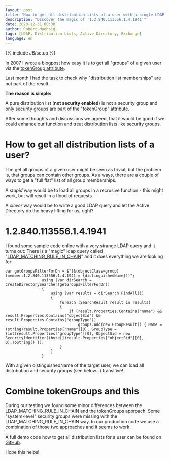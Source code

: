 ```yaml
---
layout: post
title: "How to get all distribution lists of a user with a single LDAP query"
description: "Discover the magic of '1.2.840.113556.1.4.1941'"
date: 2020-12-31 00:30
author: Robert Muehsig
tags: [LDAP, Distribution Lists, Active Directory, Exchange]
language: en
---
```


{% include JB/setup %}

In 2007 I wrote a blogpost how easy it is to get all "groups" of a given user via the [tokenGroup attribute](https://blog.codeinside.eu/2017/03/02/howto-get-user-information-and-groups-from-ad/).

Last month I had the task to check why "distribution list memberships" are not part of the result. 

__The reason is simple:__

A pure distribution list (__not security enabled__) is not a security group and only security groups are part of the "tokenGroup" attribute.

After some thoughts and discussions we agreed, that it would be good if we could enhance our function and treat distribution lists like security groups.

# How to get all distribution lists of a user?

The get all groups of a given user might be seen as trivial, but the problem is, that groups can contain other groups. 
As always, there are a couple of ways to get a "full flat" list of all group memberships. 

A *stupid* way would be to load all groups in a recrusive function - this might work, but will result in a flood of requests.

A *clever* way would be to write a good LDAP query and let the Active Directory do the heavy lifting for us, right?

# 1.2.840.113556.1.4.1941

I found some sample code online with a very strange LDAP query and it turns out:
There is a "magic" ldap query called "[LDAP_MATCHING_RULE_IN_CHAIN](https://ldapwiki.com/wiki/LDAP_MATCHING_RULE_IN_CHAIN)" and it does everything we are looking for:

```
var getGroupsFilterForDn = $"(&(objectClass=group)(member:1.2.840.113556.1.4.1941:= {distinguishedName}))";
                using (var dirSearch = CreateDirectorySearcher(getGroupsFilterForDn))
                {
                    using (var results = dirSearch.FindAll())
                    {
                        foreach (SearchResult result in results)
                        {
                            if (result.Properties.Contains("name") && result.Properties.Contains("objectSid") && result.Properties.Contains("groupType"))
                                groups.Add(new GroupResult() { Name = (string)result.Properties["name"][0], GroupType = (int)result.Properties["groupType"][0], ObjectSid = new SecurityIdentifier((byte[])result.Properties["objectSid"][0], 0).ToString() });
                        }
                    }
                }
```

With a given distinguishedName of the target user, we can load all distribution and security groups (see below...) transitive!

# Combine tokenGroups and this

During our testing we found some minor differences between the LDAP_MATCHING_RULE_IN_CHAIN and the tokenGroups approach. Some "system-level" security groups were missing with the LDAP_MATCHING_RULE_IN_CHAIN way. In our production code we use a combination of those two approaches and it seems to work.

A full demo code how to get all distribution lists for a user can be found on [GitHub](https://github.com/Code-Inside/Samples/tree/master/2020/Distributionlists).

Hope this helps!